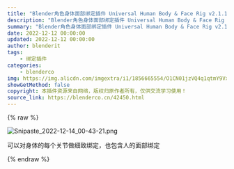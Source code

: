 ```yaml
---
title: "Blender角色身体面部绑定插件 Universal Human Body & Face Rig v2.1.1"
description: "Blender角色身体面部绑定插件 Universal Human Body & Face Rig v2.1.1"
summary: "Blender角色身体面部绑定插件 Universal Human Body & Face Rig v2.1.1"
date: 2022-12-12 00:00:00
updated: 2022-12-12 00:00:00
author: blenderit
tags: 
    - 绑定插件
categories:
    - blenderco
img: https://img.alicdn.com/imgextra/i1/1856665554/O1CN01jzVQ4q1qtmY9Vx5rf_!!1856665554.png
showGetMethod: false
copyright: 本插件资源来自网络，版权归原作者所有，仅供交流学习使用！
source_link: https://blenderco.cn/42450.html
---
```


{% raw %}
<p><img class="aligncenter" src="https://img.alicdn.com/imgextra/i1/1856665554/O1CN01jzVQ4q1qtmY9Vx5rf_!!1856665554.png" alt="Snipaste_2022-12-14_00-43-21.png"></p><p>可以对身体的每个关节做细致绑定，也包含人的面部绑定</p>
<div style="display: none">blenderco</div>
{% endraw %}